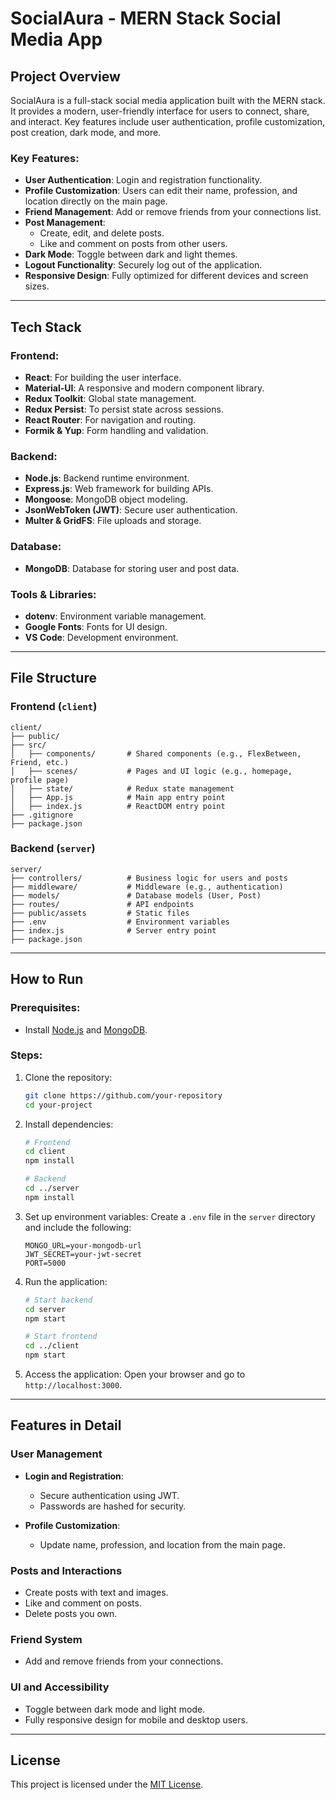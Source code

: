 # SocialAura - MERN Stack Social Media App

## Project Overview

SocialAura is a full-stack social media application built with the MERN stack. It provides a modern, user-friendly interface for users to connect, share, and interact. Key features include user authentication, profile customization, post creation, dark mode, and more.

### Key Features:

- **User Authentication**: Login and registration functionality.
- **Profile Customization**: Users can edit their name, profession, and location directly on the main page.
- **Friend Management**: Add or remove friends from your connections list.
- **Post Management**:
  - Create, edit, and delete posts.
  - Like and comment on posts from other users.
- **Dark Mode**: Toggle between dark and light themes.
- **Logout Functionality**: Securely log out of the application.
- **Responsive Design**: Fully optimized for different devices and screen sizes.

---

## Tech Stack

### Frontend:

- **React**: For building the user interface.
- **Material-UI**: A responsive and modern component library.
- **Redux Toolkit**: Global state management.
- **Redux Persist**: To persist state across sessions.
- **React Router**: For navigation and routing.
- **Formik & Yup**: Form handling and validation.

### Backend:

- **Node.js**: Backend runtime environment.
- **Express.js**: Web framework for building APIs.
- **Mongoose**: MongoDB object modeling.
- **JsonWebToken (JWT)**: Secure user authentication.
- **Multer & GridFS**: File uploads and storage.

### Database:

- **MongoDB**: Database for storing user and post data.

### Tools & Libraries:

- **dotenv**: Environment variable management.
- **Google Fonts**: Fonts for UI design.
- **VS Code**: Development environment.

---

## File Structure

### Frontend (`client`)

```
client/
├── public/
├── src/
│   ├── components/       # Shared components (e.g., FlexBetween, Friend, etc.)
│   ├── scenes/           # Pages and UI logic (e.g., homepage, profile page)
│   ├── state/            # Redux state management
│   ├── App.js            # Main app entry point
│   ├── index.js          # ReactDOM entry point
├── .gitignore
├── package.json
```

### Backend (`server`)

```
server/
├── controllers/          # Business logic for users and posts
├── middleware/           # Middleware (e.g., authentication)
├── models/               # Database models (User, Post)
├── routes/               # API endpoints
├── public/assets         # Static files
├── .env                  # Environment variables
├── index.js              # Server entry point
├── package.json
```

---


## How to Run

### Prerequisites:

- Install [Node.js](https://nodejs.org/en/) and [MongoDB](https://www.mongodb.com/).

### Steps:

1. Clone the repository:

   ```bash
   git clone https://github.com/your-repository
   cd your-project
   ```

2. Install dependencies:

   ```bash
   # Frontend
   cd client
   npm install
   
   # Backend
   cd ../server
   npm install
   ```

3. Set up environment variables:
   Create a `.env` file in the `server` directory and include the following:

   ```env
   MONGO_URL=your-mongodb-url
   JWT_SECRET=your-jwt-secret
   PORT=5000
   ```

4. Run the application:

   ```bash
   # Start backend
   cd server
   npm start
   
   # Start frontend
   cd ../client
   npm start
   ```

5. Access the application:
   Open your browser and go to `http://localhost:3000`.

---

## Features in Detail

### User Management

- **Login and Registration**:
  - Secure authentication using JWT.
  - Passwords are hashed for security.

- **Profile Customization**:
  - Update name, profession, and location from the main page.

### Posts and Interactions

- Create posts with text and images.
- Like and comment on posts.
- Delete posts you own.

### Friend System

- Add and remove friends from your connections.

### UI and Accessibility

- Toggle between dark mode and light mode.
- Fully responsive design for mobile and desktop users.

---

## License

This project is licensed under the [MIT License](https://opensource.org/licenses/MIT).